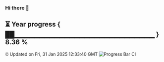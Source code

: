 ### Hi there 👋
⏳ Year progress { ██▁▁▁▁▁▁▁▁▁▁▁▁▁▁▁▁▁▁▁▁▁▁▁▁▁▁▁▁ } 8.36 %
---
⏰ Updated on Fri, 31 Jan 2025 12:33:40 GMT
![Progress Bar CI](https://github.com/liununu/liununu/workflows/Progress%20Bar%20CI/badge.svg)
